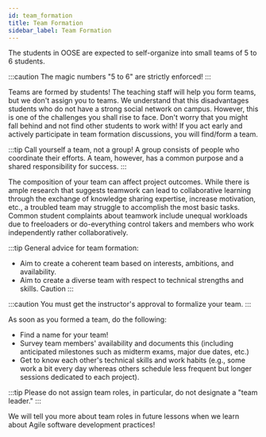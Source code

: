 ```yaml
---
id: team_formation
title: Team Formation
sidebar_label: Team Formation
---
```


The students in OOSE are expected to self-organize into small teams of 5 to 6 students.

:::caution
The magic numbers "5 to 6" are strictly enforced!
:::

Teams are formed by students! The teaching staff will help you form teams, but we don't assign you to teams. We understand that this disadvantages students who do not have a strong social network on campus. However, this is one of the challenges you shall rise to face. Don't worry that you might fall behind and not find other students to work with! If you act early and actively participate in team formation discussions, you will find/form a team.

:::tip Call yourself a team, not a group!
A group consists of people who coordinate their efforts. A team, however, has a common purpose and a shared responsibility for success.
:::

The composition of your team can affect project outcomes. While there is ample research that suggests teamwork can lead to collaborative learning through the exchange of knowledge sharing expertise, increase motivation, etc., a troubled team may struggle to accomplish the most basic tasks. Common student complaints about teamwork include unequal workloads due to freeloaders or do-everything control takers and members who work independently rather collaboratively.


:::tip General advice for team formation:
* Aim to create a coherent team based on interests, ambitions, and availability.
* Aim to create a diverse team with respect to technical strengths and skills.
Caution
:::

:::caution
You must get the instructor's approval to formalize your team.
:::

As soon as you formed a team, do the following:

* Find a name for your team!
* Survey team members' availability and documents this (including anticipated milestones such as midterm exams, major due dates, etc.)
* Get to know each other's technical skills and work habits (e.g., some work a bit every day whereas others schedule less frequent but longer sessions dedicated to each project).

:::tip 
Please do not assign team roles, in particular, do not designate a "team leader."
:::

We will tell you more about team roles in future lessons when we learn about Agile software development practices!

